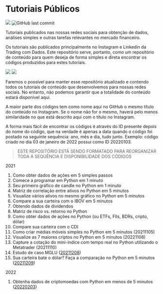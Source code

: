 # Tutoriais Públicos

![](https://img.shields.io/github/commit-activity/w/Trading-com-Dados/tutoriais_publicos?style=flat)
![GitHub last commit](https://img.shields.io/github/last-commit/Trading-com-Dados/tutoriais_publicos)



Tutoriais publicados nas nossas redes sociais para obtenção de dados, análises simples e outras tarefas relevantes no mercado financeiro.

Os tutoriais são publicados principalmente no Instagram e Linkedin da Trading com Dados. Este repositório serve, portanto, como um repositório de conteúdo para quem deseja de forma simples e direta encontrar os códigos produzidos para estes tutoriais.

![](https://img.shields.io/badge/Instagram-E4405F?style=for-the-badge&logo=instagram&logoColor=white&link=https://www.instagram.com/tradingcomdados/)
![](https://img.shields.io/badge/LinkedIn-0077B5?style=for-the-badge&logo=linkedin&logoColor=white&link=https://www.linkedin.com/company/tradingcomdados)

Faremos o possível para manter esse repositório atualizado e contendo todos os tutoriais de conteúdo que desenvolvemos para nossas redes sociais. No entanto, não podemos garantir que a totalidade do conteúdo estará disponível aqui.

A maior parte dos códigos tem como nome aqui no GitHub o mesmo título do conteúdo no Instagram. Se o nome não for o mesmo, haverá pelo menos similaridade no que está descrito aqui com o título no Instagram.

A forma mais fácil de encontrar os códigos é através do ID presente depois do nome do código, que na verdade é apenas a data quando o código foi postado na seguinte sequência: ano, mês e dia, tudo junto. Exemplo: código criado no dia 03 de janeiro de 2022 possui como ID 20220103.

> ESTE REPOSITÓRIO ESTÁ SENDO FORMATADO PARA REORGANIZAR TODA A SEQUÊNCIA E DISPONIBILIDADE DOS CÓDIGOS

2021

1. Como obter dados de ações em 5 simples passos
2. Comece a programar em Python em 1 minuto
3. Seu primeiro gráfico de candle no Python em 1 minuto
4. Matriz de correlação entre ativos no Python em 5 minutos
5. Visualize vários ativos no mesmo gráfico no Python em 5 minutos
6. Compare a sua carteira com o IBOV em 5 minutos
7. Obtendo dados de dividendos
8. Matriz de risco vs. retorno no Python
9. Como obter dados de ações no Python (ou ETFs, FIIs, BDRs, cripto, dólar)
10. Compare sua carteira com o CDI
11. Como criar médias móveis simples no Python em 5 minutos (20211105)
12. Visualize as 7 maiores criptos no Python em 5 minutos (20221108)
13. Capture a cotação do mini-índice com tempo real no Python utilizando o Metatrader (20211110)
14. Estudo de caso MGLU ([20211208](https://github.com/Trading-com-Dados/tutoriais_publicos/blob/main/20211208_Estudo_Fundamentos_MGLU3_.ipynb))
15. Sua carteira bate o dólar? Faça a comparação no Python em 5 minutos ([20211209](https://github.com/Trading-com-Dados/tutoriais_publicos/blob/main/20211205_Compara%C3%A7%C3%A3o_Carteira_vs_d%C3%B3lar.ipynb))

2022
1. Obtenha dados de criptomoedas com Python em menos de 5 minutos ([20220203](https://github.com/Trading-com-Dados/tutoriais_publicos/blob/main/20220103_Tutorial_vectorbt_cripto_data_binance.ipynb))

